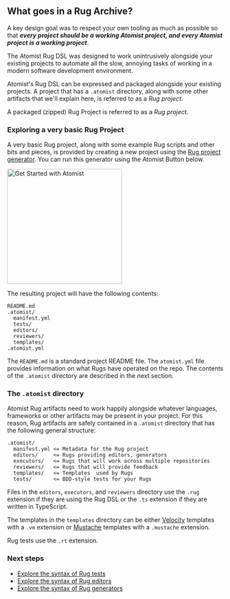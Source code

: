 ## What goes in a Rug Archive?

A key design goal was to respect your own tooling as much as possible
so that ***every project should be a working Atomist project, and
every Atomist project is a working project***.

The Atomist Rug DSL was designed to work unintrusively alongside your
existing projects to automate all the slow, annoying tasks of working
in a modern software development environment.

Atomist's Rug DSL can be expressed and packaged alongside your
existing projects. A project that has a `.atomist` directory, along
with some other artifacts that we'll explain here, is referred to as a
*Rug project*.

A packaged (zipped) Rug Project is referred to as a *Rug project*.

### Exploring a very basic Rug Project

A very basic Rug project, along with some example Rug scripts and
other bits and pieces, is provided by creating a new project using
the [Rug project generator][rug-generator].  You can run this
generator using the Atomist Button below.

[rug-generator]: https://github.com/atomist-rugs/rug-editors

[<img src="https://images.atomist.com/button/create-project.png" width="267" alt="Get Started with Atomist"/>](https://api.atomist.com/v1/projects/generators/99515d85-80ad-4e97-bf26-ed5a5406da05)

The resulting project will have the following contents:

```
README.md
.atomist/
  manifest.yml
  tests/
  editors/
  reviewers/
  templates/
.atomist.yml
```

The `README.md` is a standard project README file.  The
`atomist.yml` file provides information on what Rugs have operated
on the repo.  The contents of the `.atomist` directory are described
in the next section.

### The `.atomist` directory

Atomist Rug artifacts need to work happily alongside whatever
languages, frameworks or other artifacts may be present in your
project. For this reason, Rug artifacts are safely contained in a
`.atomist` directory that has the following general structure:

```
.atomist/
  manifest.yml <= Metadata for the Rug project
  editors/     <= Rugs providing editors, generators
  executors/   <= Rugs that will work across multiple repositories
  reviewers/   <= Rugs that will provide feedback
  templates/   <= Templates  used by Rugs
  tests/       <= BDD-style tests for your Rugs
```

Files in the `editors`, `executors`, and `reviewers` directory use the
`.rug` extension if they are using the Rug DSL or the `.ts` extension
if they are written in TypeScript.

The templates in the `templates` directory can be
either [Velocity][velocity] templates with a `.vm` extension
or [Mustache][mustache] templates with a `.mustache` extension.

[velocity]: http://velocity.apache.org/
[mustache]: https://mustache.github.io/

Rug tests use the `.rt` extension.

### Next steps

*   [Explore the syntax of Rug tests](tests.md)
*   [Explore the syntax of Rug editors](editors.md)
*   [Explore the syntax of Rug generators](generators.md)
